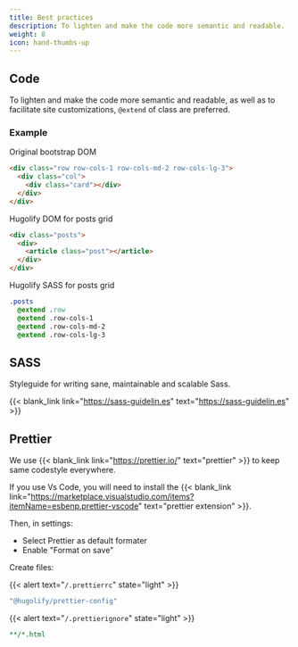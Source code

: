 ```yaml
---
title: Best practices
description: To lighten and make the code more semantic and readable.
weight: 8
icon: hand-thumbs-up
---
```


## Code

To lighten and make the code more semantic and readable, as well as to facilitate site customizations, `@extend` of class are preferred.

### Example

Original bootstrap DOM

```html
<div class="row row-cols-1 row-cols-md-2 row-cols-lg-3">
  <div class="col">
    <div class="card"></div>
  </div>
</div>
```

Hugolify DOM for posts grid

```html
<div class="posts">
  <div>
    <article class="post"></article>
  </div>
</div>
```

Hugolify SASS for posts grid

```sass
.posts
  @extend .row
  @extend .row-cols-1
  @extend .row-cols-md-2
  @extend .row-cols-lg-3
```

## SASS

Styleguide for writing sane, maintainable and scalable Sass.

{{< blank_link link="https://sass-guidelin.es" text="https://sass-guidelin.es" >}}

## Prettier

We use {{< blank_link link="https://prettier.io/" text="prettier" >}} to keep same codestyle everywhere.

If you use Vs Code, you will need to install the {{< blank_link link="https://marketplace.visualstudio.com/items?itemName=esbenp.prettier-vscode" text="prettier extension" >}}.

Then, in settings:

- Select Prettier as default formater
- Enable "Format on save"

Create files: 

{{< alert text="`/.prettierrc`" state="light" >}}

```yml
"@hugolify/prettier-config"
```

{{< alert text="`/.prettierignore`" state="light" >}}

```yml
**/*.html
```
